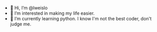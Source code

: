 - 👋 Hi, I’m @lweislo
- 👀 I’m interested in making my life easier.
- 🌱 I’m currently learning python. I know I'm not the best coder, don't judge me.


<!---
lweislo/lweislo is a ✨ special ✨ repository because its `README.md` (this file) appears on your GitHub profile.
You can click the Preview link to take a look at your changes.
--->
